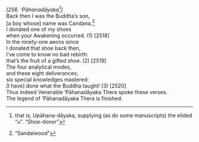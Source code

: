 *\[256. ‘Pāhanadāyaka*[^1]*\]*  
Back then I was the Buddha’s son,  
\[a boy whose\] name was Candana.[^2]  
I donated one of my shoes  
when your Awakening occurred. (1) \[2518\]  
In the ninety-one aeons since  
I donated that shoe back then,  
I’ve come to know no bad rebirth:  
that’s the fruit of a gifted shoe. (2) \[2519\]  
The four analytical modes,  
and these eight deliverances;  
six special knowledges mastered:  
\[I have\] done what the Buddha taught! (3) \[2520\]  
Thus indeed Venerable ‘Pāhanadāyaka Thera spoke these verses.  
The legend of ‘Pāhanadāyaka Thera is finished.  
[^1]: that is, Upāhana-dāyaka, supplying (as do some manuscripts) the
    elided “u”. “Shoe-donor”  
[^2]: “Sandalwood”
